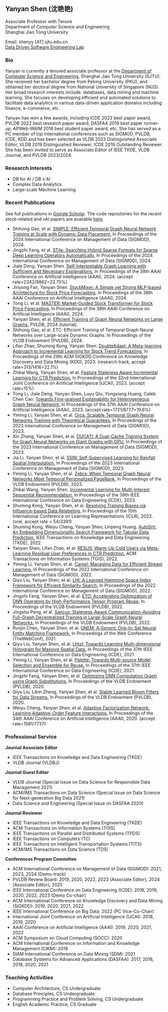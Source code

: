 ## Yanyan Shen (沈艳艳)

Associate Professor with Tenure\
Department of Computer Science and Engineering\
Shanghai Jiao Tong University

Email: shenyy [AT] sjtu.edu.cn\
[Data Driven Software Engineering Lab](https://ddst.sjtu.edu.cn/)

### Bio

Yanyan is currently a tenured associate professor at the [Department of Computer Science and Engineering](https://www.cs.sjtu.edu.cn/en/), Shanghai Jiao Tong University (SJTU). She received her bachelor degree from Peking University (PKU), and obtained her doctoral degree from National University of Singapore (NUS). Her broad research interests include: databases, data mining and machine learning. She focuses on developing efficient and automated solutions to facilitate data analytics in various data-driven application domains including finance, e-commerce, etc.

Yanyan has won a few awards, including ICDE 2023 best paper award, PVLDB 2022 best research paper award, DASFAA 2019 best paper runner-up, APWeb-WAIM 2018 best student paper award, etc. She has served as a PC member of top international conferences such as SIGMOD, PVLDB, ICDE, KDD and has been selected as VLDB 2023 Distinguished Associate Editor, VLDB 2019 Distinguished Reviewer, ICDE 2019 Outstanding Reviewer. She has been invited to serve as Associate Editor of IEEE TKDE, VLDB Journal, and PVLDB 2023/2024. 


### Research Interests

- DB for AI / DB x AI
- Complex Data Analytics
- Large-scale Machine Learning


### Recent Publications 
See full publications in [Google Scholar](https://scholar.google.com/citations?hl=en&user=MBuqhZUAAAAJ).
The code repositories for the recent stock-related and xAI papers are available [here](https://github.com/SJTU-Quant).

- Shihong Gao, et al. [SIMPLE: Efficient Temporal Graph Neural Network Training at Scale with Dynamic Data Placement.]() In Proceedings of the 2024 International Conference on Management of Data (SIGMOD), 2024.
- Jingzhi Fang, et al. [STile: Searching Hybrid Sparse Formats for Sparse Deep Learning Operators Automatically.]() In Proceedings of the 2024 International Conference on Management of Data (SIGMOD), 2024.
- Jiale Deng, Yanyan Shen. [Self-Interpretable Graph Learning with Sufficient and Necessary Explanations.](https://ojs.aaai.org/index.php/AAAI/article/download/29059/30007) In Proceedings of the 38th AAAI Conference on Artificial Intelligence (AAAI), 2024. (accept rate=2342/9862=23.75\%)
- Jinyong Fan, Yanyan Shen. [StockMixer: A Simple yet Strong MLP-based Architecture for Stock Price Forecasting.](https://ojs.aaai.org/index.php/AAAI/article/download/28681/29322) In Proceedings of the 38th AAAI Conference on Artificial Intelligence (AAAI), 2024. 
- Tong Li, et al. [MASTER: Market-Guided Stock Transformer for Stock Price Forecasting.](https://ojs.aaai.org/index.php/AAAI/article/download/27767/27575) In Proceedings of the 38th AAAI Conference on Artificial Intelligence (AAAI), 2024.
- Yanyan Shen, et al. [Efficient Training of Graph Neural Networks on Large Graphs.]() PVLDB, 2024 (tutorial).
- Shihong Gao, et al. ETC: Efficient Training of Temporal Graph Neural Networks over Large-scale Dynamic Graphs. In Proceedings of the VLDB Endowment (PVLDB), 2024.  
- Lifan Zhao, Shuming Kong, Yanyan Shen. [DoubleAdapt: A Meta-learning Approach to Incremental Learning for Stock Trend Forecasting.]() In Proceedings of the 29th ACM SIGKDD Conference on Knowledge Discovery and Data Mining (KDD), 2023. (research track, accept rate=313/1416=22.1%)
- Zhikai Wang, Yanyan Shen, et al. [Feature Staleness Aware Incremental Learning for CTR Prediction.]() In Proceedings of the 32nd International Joint Conference on Artificial Intelligence (IJCAI), 2023. (accept rate=15%)
- Tong Li, Jiale Deng, Yanyan Shen, Luyu Qiu, Yongxiang Huang, Caleb Chen Cao. [Towards Fine-grained Explainability for Heterogeneous Graph Neural Network.]() In Proceedings of the 37th AAAI Conference on Artificial Intelligence (AAAI), 2023. (accept rate=1721/8777=19.6%)
- Yiming Li, Yanyan Shen, et al. [Orca: Scalable Temporal Graph Neural Networks Training with Theoretical Guarantees.]() In Proceedings of the 2023 International Conference on Management of Data (SIGMOD), 2023.
- Xin Zhang, Yanyan Shen, et al. [DUCATI: A Dual-Cache Training System for Graph Neural Networks on Giant Graphs with GPU.]() In Proceedings of the 2023 International Conference on Management of Data (SIGMOD), 2023.
- Jia Li, Yanyan Shen, et al. [SSIN: Self-Supervised Learning for Rainfall Spatial Interpolation.]() In Proceedings of the 2023 International Conference on Management of Data (SIGMOD), 2023.
- Yiming Li, Yanyan Shen, et al. [Zebra: When Temporal Graph Neural Networks Meet Temporal Personalized PageRank.]() In Proceedings of the VLDB Endowment (PVLDB), 2023.
- Zhikai Wang, Yanyan Shen. [Incremental Learning for Multi-Interest Sequential Recommendation.]() In Proceedings of the 39th IEEE International Conference on Data Engineering (ICDE), 2023.
- Shuming Kong, Yanyan Shen, et al. [Resolving Training Biases via Influence-based Data Relabeling.]() In Proceedings of the 10th International Conference on Learning Representations (ICLR), 2022. (oral, accept rate = 54/3391)
- Shuming Kong, Weiyu Cheng, Yanyan Shen, Linpeng Huang.  [AutoSrh: An Embedding Dimensionality Search Framework for Tabular Data Prediction.]() IEEE Transactions on Knowledge and Data Engineering (TKDE), 2022.
- Yanyan Shen, Lifan Zhao, et al. [RESUS: Warm-Up Cold Users via Meta-Learning Residual User Preferences in CTR Prediction.]() ACM Transactions on Information Systems (TOIS), 2022.
- Yiming Li, Yanyan Shen, et al. [Camel: Managing Data for Efficient Stream Learning.]() In Proceedings of the 2022 International Conference on Management of Data (SIGMOD), 2022.
- Qiyu Liu, Yanyan Shen, et al. [LHI: A Learned Hamming Space Index Framework for Efficient Similarity Search.]() In Proceedings of the 2022 International Conference on Management of Data (SIGMOD), 2022.
- Jingzhi Fang, Yanyan Shen, et al. [ETO: Accelerating Optimization of DNN Operators by High-Performance Tensor Program Reuse.]() In Proceedings of the VLDB Endowment (PVLDB), 2022.
- Jingshu Peng, et al. [Sancus: Staleness-Aware Communication-Avoiding Full-Graph Decentralized Training in Large-Scale Graph Neural Networks.]() In Proceedings of the VLDB Endowment (PVLDB), 2022.
- Runjin Chen, Yanyan Shen, et al. [GNEM: A Generic One-to-Set Neural Entity Matching Framework.]() In Proceedings of the Web Conference (TheWebConf), 2021.
- Qiyu Liu, Yanyan Shen, et al. [LHist: Towards Learning Multi-dimensional Histogram for Massive Spatial Data.]() In Proceedings of the 37th IEEE International Conference on Data Engineering (ICDE), 2021.
- Yiming Li, Yanyan Shen, et al. [Palette: Towards Multi-source Model Selection and Ensemble for Reuse.]() In Proceedings of the 37th IEEE International Conference on Data Engineering (ICDE), 2021.
- Jingzhi Fang, Yanyan Shen, et al. [Optimizing DNN Computation Graph using Graph Substitutions.]() In Proceedings of the VLDB Endowment (PVLDB), 2020. 
- Qiyu Liu, Libin Zheng, Yanyan Shen, et al. [Stable Learned Bloom Filters for Data Streams.]() In Proceedings of the VLDB Endowment (PVLDB), 2020. 
- Weiyu Cheng, Yanyan Shen, et al. [Adaptive Factorization Network: Learning Adaptive-Order Feature Interactions.]() In Proceedings of the 34th AAAI Conference on Artificial Intelligence (AAAI), 2020. (accept rate=1591/7737)


### Professional Service

**Journal Associate Editor**

- IEEE Transactions on Knowledge and Data Engineering (TKDE)
- VLDB Journal (VLDBJ)
 
**Journal Guest Editor**

- VLDB Journal (Special Issue on Data Science for Responsible Data Management 2021)
- ACM/IMS Transactions on Data Science (Special Issue on Data Science for Next-generation Big Data 2021)
- Data Science and Engineering (Special Issue on DASFAA 2020)

**Journal Reviewer**

- IEEE Transactions on Knowledge and Data Engineering (TKDE)
- ACM Transactions on Information Systems (TOIS)
- IEEE Transactions on Parallel and Distributed Systems (TPDS)
- IEEE Transactions on Computers (TC)
- IEEE Transactions on Intelligent Transportation Systems (TITS)
- ACM/IMS Transactions on Data Science (TDS)

**Conferences Program Committee**

- ACM International Conference on Management of Data (SIGMOD): 2021, 2023, 2024 (Demo-track)
- PVLDB Review Board: 2019, 2020, 2022, 2023 (Associate Editor), 2024 (Associate Editor), 2025
- IEEE International Conference on Data Engineering (ICDE): 2018, 2019, 2020, 2022, 2023 (Demo Co-chair)
-	ACM International Conference on Knowledge Discovery and Data Mining (SIGKDD): 2019, 2020, 2021, 2022
-	IEEE International Conference on Big Data: 2022 (PC Vice-Co-Chair)
-	International Joint Conference on Artificial Intelligence (IJCAI): 2018, 2019, 2020
-	AAAI Conference on Artificial Intelligence (AAAI): 2019, 2020, 2021, 2022
-	ACM Symposium on Cloud Computing (SOCC): 2020
-	ACM International Conference on Information and Knowledge Management (CIKM): 2019
-	SIAM International Conference on Data Mining (SDM): 2021
-	Database Systems for Advanced Applications (DASFAA): 2017, 2018, 2019, 2020, 2021


### Teaching Activities

- Computer Architecture, CS Undergraduate
- Database Principles, CS Undergraduate
- Programming Practice and Problem Solving, CS Undergraduate
- English Academic Practice, CS Graduate
